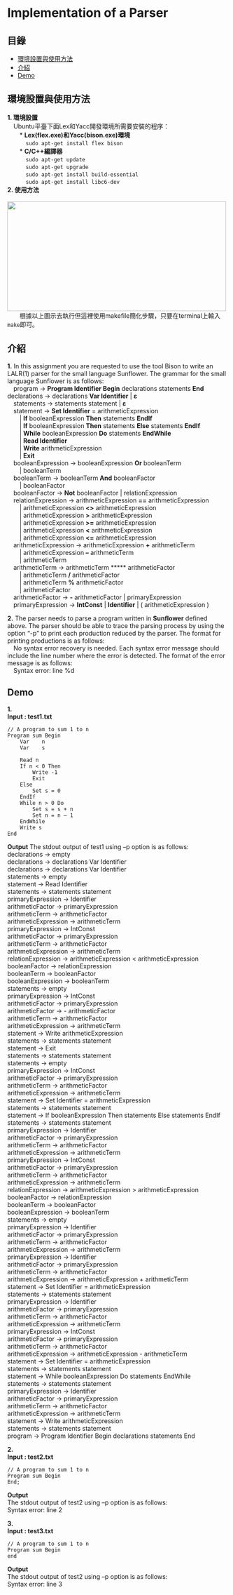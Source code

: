 # Implementation of a Parser
## 目錄
 - [環境設置與使用方法](#環境設置與使用方法)
 - [介紹](#介紹)
 - [Demo](#Demo)  
## 環境設置與使用方法
**1. 環境設置**  
&emsp;Ubuntu平臺下面Lex和Yacc開發環境所需要安裝的程序：    
&emsp;&emsp;* **Lex(flex.exe)和Yacc(bison.exe)環境**        
&emsp;&emsp;&emsp;```sudo apt-get install flex bison```    
&emsp;&emsp;* **C/C++編譯器**      
&emsp;&emsp;&emsp;```sudo apt-get update```      
&emsp;&emsp;&emsp;```sudo apt-get upgrade```      
&emsp;&emsp;&emsp;```sudo apt-get install build-essential```        
&emsp;&emsp;&emsp;```sudo apt-get install libc6-dev```       
**2. 使用方法**  
&emsp;&emsp;<img src="https://github.com/csiemichelin/Compiler-Implementation-Parser/blob/main/bison.jpg" width="500" height="250">    
&emsp;&emsp;根據以上圖示去執行但這裡使用makefile簡化步驟，只要在terminal上輸入```make```即可。

## 介紹
**1.** In this assignment you are requested to use the tool Bison to write an LALR(1) parser for the small language Sunflower. The grammar for the small language Sunflower is as follows:  
&emsp;program → **Program Identifier Begin** declarations statements **End** 
&emsp;declarations → declarations **Var Identifier** | **ε**  
&emsp;statements → statements statement | **ε**  
&emsp;statement → **Set Identifier** = arithmeticExpression  
&emsp;&emsp;| **If** booleanExpression **Then** statements **EndIf**  
&emsp;&emsp;| **If** booleanExpression **Then** statements **Else** statements **EndIf**  
&emsp;&emsp;| **While** booleanExpression **Do** statements **EndWhile**  
&emsp;&emsp;| **Read Identifier**  
&emsp;&emsp;| **Write** arithmeticExpression   
&emsp;&emsp;| **Exit**   
&emsp;booleanExpression → booleanExpression **Or** booleanTerm   
&emsp;&emsp;| booleanTerm   
&emsp;booleanTerm → booleanTerm **And** booleanFactor   
&emsp;&emsp;| booleanFactor   
&emsp;booleanFactor → **Not** booleanFactor | relationExpression  
&emsp;relationExpression → arithmeticExpression **==** arithmeticExpression   
&emsp;&emsp;| arithmeticExpression **<>** arithmeticExpression   
&emsp;&emsp;| arithmeticExpression **>** arithmeticExpression   
&emsp;&emsp;| arithmeticExpression **>=** arithmeticExpression   
&emsp;&emsp;| arithmeticExpression **<** arithmeticExpression   
&emsp;&emsp;| arithmeticExpression **<=** arithmeticExpression   
&emsp;arithmeticExpression → arithmeticExpression **+** arithmeticTerm   
&emsp;&emsp;| arithmeticExpression **–** arithmeticTerm    
&emsp;&emsp;| arithmeticTerm   
&emsp;arithmeticTerm → arithmeticTerm ***** arithmeticFactor   
&emsp;&emsp;| arithmeticTerm **/** arithmeticFactor   
&emsp;&emsp;| arithmeticTerm **%** arithmeticFactor   
&emsp;&emsp;| arithmeticFactor   
&emsp;arithmeticFactor → **-** arithmeticFactor | primaryExpression  
&emsp;primaryExpression → **IntConst** | **Identifier** | ( arithmeticExpression )  

**2.** The parser needs to parse a program written in **Sunflower** defined above. The parser should be able to trace the parsing process by using the option “-p” to print each production reduced by the parser. The format for printing productions is as follows:  
&emsp;No syntax error recovery is needed. Each syntax error message should include the line number where the error is detected. The format of the error message is as follows:  
&emsp;Syntax error: line %d  

## Demo
**1.**  
**Input : test1.txt**
``` 
// A program to sum 1 to n 
Program sum Begin 
    Var    n 
    Var    s 
 
    Read n 
    If n < 0 Then 
        Write -1 
        Exit 
    Else 
        Set s = 0 
    EndIf 
    While n > 0 Do 
        Set s = s + n 
        Set n = n – 1 
    EndWhile 
    Write s 
End
```
**Output**
The stdout output of test1 using –p option is as follows:  
declarations -> empty  
declarations -> declarations Var Identifier   
declarations -> declarations Var Identifier   
statements -> empty   
statement -> Read Identifier   
statements -> statements statement      
primaryExpression -> Identifier   
arithmeticFactor -> primaryExpression   
arithmeticTerm -> arithmeticFactor    
arithmeticExpression -> arithmeticTerm     
primaryExpression -> IntConst      
arithmeticFactor -> primaryExpression    
arithmeticTerm -> arithmeticFactor    
arithmeticExpression -> arithmeticTerm      
relationExpression -> arithmeticExpression < arithmeticExpression     
booleanFactor -> relationExpression      
booleanTerm -> booleanFactor        
booleanExpression -> booleanTerm       
statements -> empty       
primaryExpression -> IntConst     
arithmeticFactor -> primaryExpression    
arithmeticFactor -> - arithmeticFactor    
arithmeticTerm -> arithmeticFactor     
arithmeticExpression -> arithmeticTerm      
statement -> Write arithmeticExpression     
statements -> statements statement     
statement -> Exit    
statements -> statements statement    
statements -> empty     
primaryExpression -> IntConst    
arithmeticFactor -> primaryExpression    
arithmeticTerm -> arithmeticFactor     
arithmeticExpression -> arithmeticTerm     
statement -> Set Identifier = arithmeticExpression    
statements -> statements statement     
statement -> If booleanExpression Then statements Else statements EndIf    
statements -> statements statement    
primaryExpression -> Identifier   
arithmeticFactor -> primaryExpression    
arithmeticTerm -> arithmeticFactor   
arithmeticExpression -> arithmeticTerm     
primaryExpression -> IntConst    
arithmeticFactor -> primaryExpression    
arithmeticTerm -> arithmeticFactor    
arithmeticExpression -> arithmeticTerm    
relationExpression -> arithmeticExpression > arithmeticExpression     
booleanFactor -> relationExpression    
booleanTerm -> booleanFactor    
booleanExpression -> booleanTerm    
statements -> empty    
primaryExpression -> Identifier    
arithmeticFactor -> primaryExpression    
arithmeticTerm -> arithmeticFactor   
arithmeticExpression -> arithmeticTerm    
primaryExpression -> Identifier    
arithmeticFactor -> primaryExpression     
arithmeticTerm -> arithmeticFactor     
arithmeticExpression -> arithmeticExpression + arithmeticTerm     
statement -> Set Identifier = arithmeticExpression     
statements -> statements statement     
primaryExpression -> Identifier     
arithmeticFactor -> primaryExpression    
arithmeticTerm -> arithmeticFactor    
arithmeticExpression -> arithmeticTerm     
primaryExpression -> IntConst     
arithmeticFactor -> primaryExpression    
arithmeticTerm -> arithmeticFactor     
arithmeticExpression -> arithmeticExpression - arithmeticTerm     
statement -> Set Identifier = arithmeticExpression    
statements -> statements statement     
statement -> While booleanExpression Do statements EndWhile    
statements -> statements statement      
primaryExpression -> Identifier      
arithmeticFactor -> primaryExpression     
arithmeticTerm -> arithmeticFactor    
arithmeticExpression -> arithmeticTerm      
statement -> Write arithmeticExpression     
statements -> statements statement     
program -> Program Identifier Begin declarations statements End    

**2.**  
**Input : test2.txt**  
```
// A program to sum 1 to n   
Program sum Begin 
End;  
``` 
**Output**  
The stdout output of test2 using –p option is as follows:   
Syntax error: line 2  

**3.**  
**Input : test3.txt**  
```
// A program to sum 1 to n   
Program sum Begin 
end 
``` 
**Output**  
The stdout output of test2 using –p option is as follows:   
Syntax error: line 3
